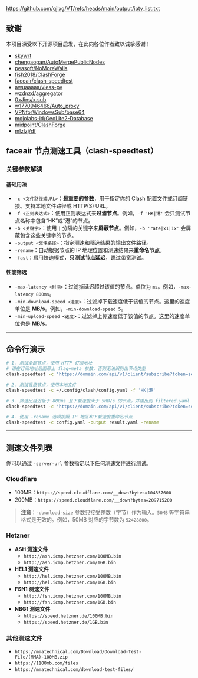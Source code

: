 https://github.com/qjlxg/VT/refs/heads/main/output/iptv_list.txt



## 致谢  
本项目深受以下开源项目启发，在此向各位作者致以诚挚感谢！

- [skywrt](https://github.com/skywrt)  
- [chengaopan/AutoMergePublicNodes](https://github.com/chengaopan/AutoMergePublicNodes)  
- [peasoft/NoMoreWalls](https://github.com/peasoft/NoMoreWalls)  
- [fish2018/ClashForge](https://github.com/fish2018/ClashForge)  
- [faceair/clash-speedtest](https://github.com/faceair/clash-speedtest)  
- [awuaaaaa/vless-py](https://github.com/awuaaaaa/vless-py)  
- [wzdnzd/aggregator](https://github.com/wzdnzd/aggregator)  
- [0xJins/x.sub](https://github.com/0xJins/x.sub)  
- [w1770946466/Auto_proxy](https://github.com/w1770946466/Auto_proxy)  
- [VPNforWindowsSub/base64](https://github.com/VPNforWindowsSub/base64)  
- [mojolabs-id/GeoLite2-Database](https://github.com/mojolabs-id/GeoLite2-Database)  
- [midpoint/ClashForge](https://github.com/midpoint/ClashForge)  
- [mlzlzj/df](https://github.com/mlzlzj/df)  

  
## faceair 节点测速工具（clash-speedtest）

### 关键参数解读

#### 基础用法

  * `-c <文件路径或URL>`：**最重要的参数**，用于指定你的 Clash 配置文件或订阅链接。支持本地文件路径或 HTTP(S) URL。
  * `-f <正则表达式>`：使用正则表达式来**过滤节点**。例如，`-f 'HK|港'` 会只测试节点名称中包含“HK”或“港”的节点。
  * `-b <关键字>`：使用 `|` 分隔的关键字来**屏蔽节点**。例如，`-b 'rate|x1|1x'` 会屏蔽包含这些关键字的节点。
  * `-output <文件路径>`：指定测速和筛选结果的输出文件路径。
  * `-rename`：自动根据节点的 IP 地理位置和测速结果来**重命名节点**。
  * `-fast`：启用快速模式，**只测试节点延迟**，跳过带宽测试。

#### 性能筛选

  * `-max-latency <时间>`：过滤掉延迟超过该值的节点。单位为 `ms`。例如，`-max-latency 800ms`。
  * `-min-download-speed <速度>`：过滤掉下载速度低于该值的节点。这里的速度单位是 **MB/s**。例如，`-min-download-speed 5`。
  * `-min-upload-speed <速度>`：过滤掉上传速度低于该值的节点。这里的速度单位也是 **MB/s**。

-----

## 命令行演示

```bash
# 1. 测试全部节点，使用 HTTP 订阅地址
# 请在订阅地址后面带上 flag=meta 参数，否则无法识别出节点类型
clash-speedtest -c 'https://domain.com/api/v1/client/subscribe?token=secret&flag=meta'

# 2. 测试香港节点，使用本地文件
clash-speedtest -c ~/.config/clash/config.yaml -f 'HK|港'

# 3. 筛选出延迟低于 800ms 且下载速度大于 5MB/s 的节点，并输出到 filtered.yaml
clash-speedtest -c 'https://domain.com/api/v1/client/subscribe?token=secret&flag=meta' -output filtered.yaml -max-latency 800ms -min-download-speed 5

# 4. 使用 -rename 选项按照 IP 地区和下载速度重命名节点
clash-speedtest -c config.yaml -output result.yaml -rename
```

-----

## 测速文件列表

你可以通过 `-server-url` 参数指定以下任何测速文件进行测试。

### Cloudflare

  * 100MB：`https://speed.cloudflare.com/__down?bytes=104857600`
  * 200MB：`https://speed.cloudflare.com/__down?bytes=209715200`

> **注意**：`-download-size` 参数只接受整数（字节）作为输入。`50MB` 等字符串格式是无效的。例如，50MB 对应的字节数为 `52428800`。

### Hetzner

  * **ASH 测速文件**
      * `http://ash.icmp.hetzner.com/100MB.bin`
      * `http://ash.icmp.hetzner.com/1GB.bin`
  * **HEL1 测速文件**
      * `http://hel.icmp.hetzner.com/100MB.bin`
      * `http://hel.icmp.hetzner.com/1GB.bin`
  * **FSN1 测速文件**
      * `http://fsn.icmp.hetzner.com/100MB.bin`
      * `http://fsn.icmp.hetzner.com/1GB.bin`
  * **NBG1 测速文件**
      * `https://speed.hetzner.de/100MB.bin`
      * `https://speed.hetzner.de/1GB.bin`

### 其他测速文件

  * `https://mmatechnical.com/Download/Download-Test-File/(MMA)-100MB.zip`
  * `https://1100mb.com/files`
  * `https://mmatechnical.com/download-test-files/`
